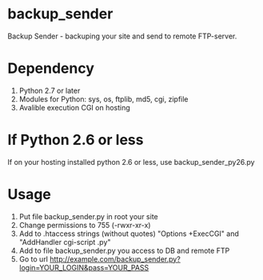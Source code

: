 backup_sender
=============

Backup Sender - backuping your site and send to remote FTP-server.

Dependency
==========
1. Python 2.7 or later
2. Modules for Python: sys, os, ftplib, md5, cgi, zipfile
3. Avalible execution CGI on hosting

If Python 2.6 or less
=====================
If on your hosting installed python 2.6 or less, use backup_sender_py26.py

Usage
=====
1. Put file backup_sender.py in root your site
2. Change permissions to 755 (-rwxr-xr-x)
3. Add to .htaccess strings (without quotes) "Options +ExecCGI" and "AddHandler cgi-script .py"
4. Add to file backup_sender.py you access to DB and remote FTP
5. Go to url http://example.com/backup_sender.py?login=YOUR_LOGIN&pass=YOUR_PASS
